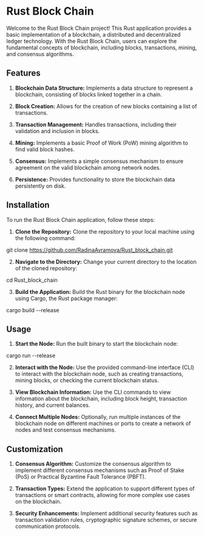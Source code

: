 # Rust Block Chain
Welcome to the Rust Block Chain project! This Rust application provides a basic implementation of a blockchain, a distributed and decentralized ledger technology. With the Rust Block Chain, users can explore the fundamental concepts of blockchain, including blocks, transactions, mining, and consensus algorithms.

## Features
1. **Blockchain Data Structure:** Implements a data structure to represent a blockchain, consisting of blocks linked together in a chain.

2. **Block Creation:** Allows for the creation of new blocks containing a list of transactions.

3. **Transaction Management:** Handles transactions, including their validation and inclusion in blocks.

4. **Mining:** Implements a basic Proof of Work (PoW) mining algorithm to find valid block hashes.

5. **Consensus:** Implements a simple consensus mechanism to ensure agreement on the valid blockchain among network nodes.

6. **Persistence:** Provides functionality to store the blockchain data persistently on disk.

## Installation
To run the Rust Block Chain application, follow these steps:

1. **Clone the Repository:** Clone the repository to your local machine using the following command:

git clone https://github.com/RadinaAvramova/Rust_block_chain.git

2. **Navigate to the Directory:** Change your current directory to the location of the cloned repository:

cd Rust_block_chain

3. **Build the Application:** Build the Rust binary for the blockchain node using Cargo, the Rust package manager:

cargo build --release

## Usage
1. **Start the Node:** Run the built binary to start the blockchain node:

cargo run --release

2. **Interact with the Node:** Use the provided command-line interface (CLI) to interact with the blockchain node, such as creating transactions, mining blocks, or checking the current blockchain status.

3. **View Blockchain Information:** Use the CLI commands to view information about the blockchain, including block height, transaction history, and current balances.

4. **Connect Multiple Nodes:** Optionally, run multiple instances of the blockchain node on different machines or ports to create a network of nodes and test consensus mechanisms.

## Customization
1. **Consensus Algorithm:** Customize the consensus algorithm to implement different consensus mechanisms such as Proof of Stake (PoS) or Practical Byzantine Fault Tolerance (PBFT).

2. **Transaction Types:** Extend the application to support different types of transactions or smart contracts, allowing for more complex use cases on the blockchain.

3. **Security Enhancements:** Implement additional security features such as transaction validation rules, cryptographic signature schemes, or secure communication protocols.
